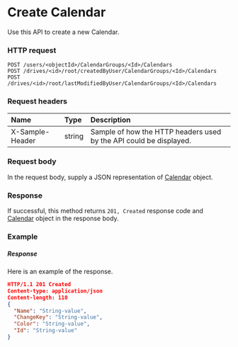 # Create Calendar

Use this API to create a new Calendar.
### HTTP request
```http
POST /users/<objectId>/CalendarGroups/<Id>/Calendars
POST /drives/<id>/root/createdByUser/CalendarGroups/<Id>/Calendars
POST /drives/<id>/root/lastModifiedByUser/CalendarGroups/<Id>/Calendars

```
### Request headers
| Name       | Type | Description|
|:---------------|:--------|:----------|
| X-Sample-Header  | string  | Sample of how the HTTP headers used by the API could be displayed.|

### Request body
In the request body, supply a JSON representation of [Calendar](../resources/calendar.md) object.


### Response
If successful, this method returns `201, Created` response code and [Calendar](../resources/calendar.md) object in the response body.

### Example
##### Response
Here is an example of the response.
```json
HTTP/1.1 201 Created
Content-type: application/json
Content-length: 110
{
  "Name": "String-value",
  "ChangeKey": "String-value",
  "Color": "String-value",
  "Id": "String-value"
}
```

